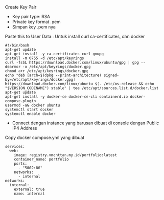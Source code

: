 Create Key Pair 
- Key pair type: RSA
- Private key format .pem
- Simpan key .pem nya


Paste this to User Data : Untuk install curl ca-certificates, dan docker
```
#!/bin/bash
apt-get update
apt-get install -y ca-certificates curl gnupg
install -m 0755 -d /etc/apt/keyrings
curl -fsSL https://download.docker.com/linux/ubuntu/gpg | gpg --dearmor -o /etc/apt/keyrings/docker.gpg
chmod a+r /etc/apt/keyrings/docker.gpg
echo "deb [arch=$(dpkg --print-architecture) signed-by=/etc/apt/keyrings/docker.gpg] https://download.docker.com/linux/ubuntu $(. /etc/os-release && echo "$VERSION_CODENAME") stable" | tee /etc/apt/sources.list.d/docker.list
apt-get update
apt-get install -y docker-ce docker-ce-cli containerd.io docker-compose-plugin
usermod -aG docker ubuntu
systemctl start docker
systemctl enable docker
```

- Connect dengan instance yang barusan dibuat di console dengan Public IP4 Address


Copy docker compose.yml yang dibuat
```
services:
  web:
    image: registry.vncnttan.my.id/portfolio:latest
    container_name: portfolio
    ports:
      - "5002:80"
    networks:
      - internal
networks:
  internal:
    external: true
    name: internal
```

